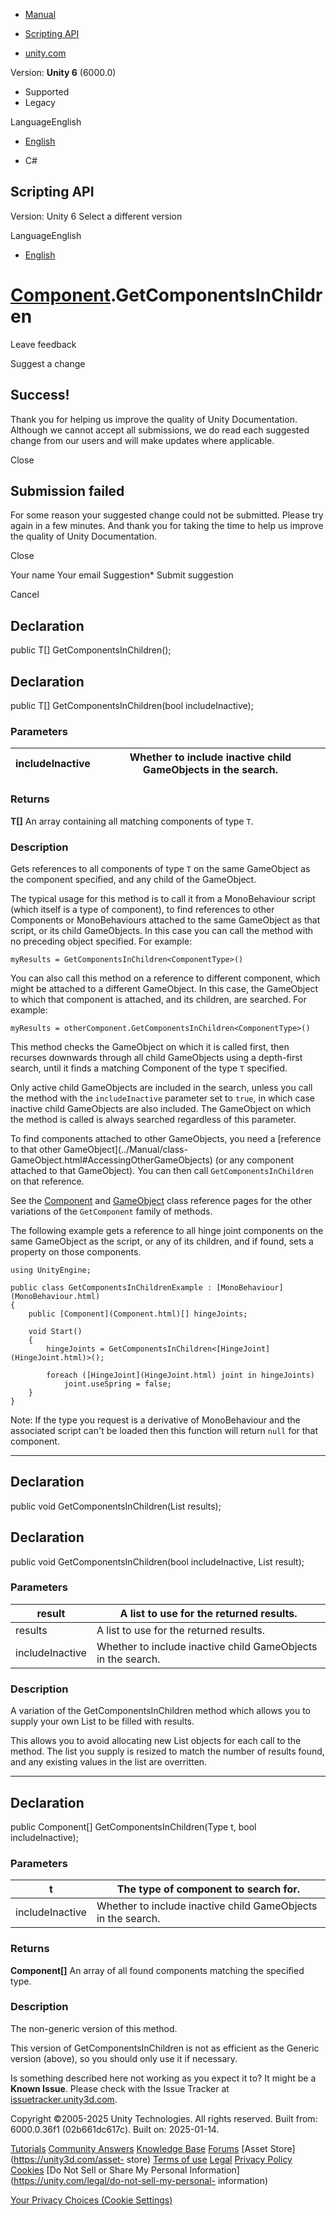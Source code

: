 [ ]()

  * [Manual](../Manual/index.html)
  * [Scripting API](../ScriptReference/index.html)

  * [unity.com](https://unity.com/)

Version: **Unity 6** (6000.0)

  * Supported
  * Legacy

LanguageEnglish

  * [English]()

  * C#

[ ](https://docs.unity3d.com)

## Scripting API

Version: Unity 6 Select a different version

LanguageEnglish

  * [English]()

#  [Component](Component.html).GetComponentsInChildren

Leave feedback

Suggest a change

## Success!

Thank you for helping us improve the quality of Unity Documentation. Although
we cannot accept all submissions, we do read each suggested change from our
users and will make updates where applicable.

Close

## Submission failed

For some reason your suggested change could not be submitted. Please <a>try
again</a> in a few minutes. And thank you for taking the time to help us
improve the quality of Unity Documentation.

Close

Your name Your email Suggestion* Submit suggestion

Cancel

[ ]()

## Declaration

public T[] GetComponentsInChildren();

## Declaration

public T[] GetComponentsInChildren(bool includeInactive);

### Parameters

includeInactive | Whether to include inactive child GameObjects in the search.  
---|---  
  
### Returns

**T[]** An array containing all matching components of type `T`.

### Description

Gets references to all components of type `T` on the same GameObject as the
component specified, and any child of the GameObject.

The typical usage for this method is to call it from a MonoBehaviour script
(which itself is a type of component), to find references to other Components
or MonoBehaviours attached to the same GameObject as that script, or its child
GameObjects. In this case you can call the method with no preceding object
specified. For example:  
  
`myResults = GetComponentsInChildren<ComponentType>()`  
  
You can also call this method on a reference to different component, which
might be attached to a different GameObject. In this case, the GameObject to
which that component is attached, and its children, are searched. For example:  
  
`myResults = otherComponent.GetComponentsInChildren<ComponentType>()`  
  
This method checks the GameObject on which it is called first, then recurses
downwards through all child GameObjects using a depth-first search, until it
finds a matching Component of the type `T` specified.  
  
Only active child GameObjects are included in the search, unless you call the
method with the `includeInactive` parameter set to `true`, in which case
inactive child GameObjects are also included. The GameObject on which the
method is called is always searched regardless of this parameter.  
  
To find components attached to other GameObjects, you need a [reference to
that other GameObject](../Manual/class-
GameObject.html#AccessingOtherGameObjects) (or any component attached to that
GameObject). You can then call `GetComponentsInChildren` on that reference.  
  
See the [Component](Component.html) and [GameObject](GameObject.html) class
reference pages for the other variations of the `GetComponent` family of
methods.  
  
The following example gets a reference to all hinge joint components on the
same GameObject as the script, or any of its children, and if found, sets a
property on those components.

    
    
    using UnityEngine;  
      
    public class GetComponentsInChildrenExample : [MonoBehaviour](MonoBehaviour.html)
    {
        public [Component](Component.html)[] hingeJoints;  
      
        void Start()
        {
            hingeJoints = GetComponentsInChildren<[HingeJoint](HingeJoint.html)>();  
      
            foreach ([HingeJoint](HingeJoint.html) joint in hingeJoints)
                joint.useSpring = false;
        }
    }
    

Note: If the type you request is a derivative of MonoBehaviour and the
associated script can't be loaded then this function will return `null` for
that component.

* * *

## Declaration

public void GetComponentsInChildren(List<T> results);

## Declaration

public void GetComponentsInChildren(bool includeInactive, List<T> result);

### Parameters

result | A list to use for the returned results.  
---|---  
results | A list to use for the returned results.  
includeInactive | Whether to include inactive child GameObjects in the search.  
  
### Description

A variation of the GetComponentsInChildren method which allows you to supply
your own List to be filled with results.

This allows you to avoid allocating new List objects for each call to the
method. The list you supply is resized to match the number of results found,
and any existing values in the list are overritten.

* * *

## Declaration

public Component[] GetComponentsInChildren(Type t, bool includeInactive);

### Parameters

t | The type of component to search for.  
---|---  
includeInactive | Whether to include inactive child GameObjects in the search.  
  
### Returns

**Component[]** An array of all found components matching the specified type.

### Description

The non-generic version of this method.

This version of GetComponentsInChildren is not as efficient as the Generic
version (above), so you should only use it if necessary.

Is something described here not working as you expect it to? It might be a
**Known Issue**. Please check with the Issue Tracker at
[issuetracker.unity3d.com](https://issuetracker.unity3d.com).

Copyright ©2005-2025 Unity Technologies. All rights reserved. Built from:
6000.0.36f1 (02b661dc617c). Built on: 2025-01-14.

[Tutorials](https://unity3d.com/learn) [Community
Answers](https://answers.unity3d.com) [Knowledge
Base](https://support.unity3d.com/hc/en-us)
[Forums](https://forum.unity3d.com) [Asset Store](https://unity3d.com/asset-
store) [Terms of use](https://docs.unity3d.com/Manual/TermsOfUse.html)
[Legal](https://unity.com/legal) [Privacy
Policy](https://unity.com/legal/privacy-policy)
[Cookies](https://unity.com/legal/cookie-policy) [Do Not Sell or Share My
Personal Information](https://unity.com/legal/do-not-sell-my-personal-
information)

[Your Privacy Choices (Cookie Settings)](javascript:void\(0\);)

